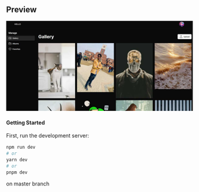 ## Preview
![alt text](./public/preview.jpg)

#### Getting Started

First, run the development server:

```bash
npm run dev
# or
yarn dev
# or
pnpm dev
```

on master branch 

